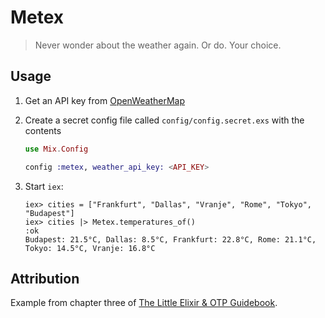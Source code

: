 # Metex

> Never wonder about the weather again. Or do. Your choice.

## Usage

1. Get an API key from [OpenWeatherMap](https://openweathermap.org/)
2. Create a secret config file called `config/config.secret.exs` with the contents

    ```elixir
    use Mix.Config

    config :metex, weather_api_key: <API_KEY>
    ```

3. Start `iex`:

    ```
    iex> cities = ["Frankfurt", "Dallas", "Vranje", "Rome", "Tokyo", "Budapest"]
    iex> cities |> Metex.temperatures_of()
    :ok
    Budapest: 21.5°C, Dallas: 8.5°C, Frankfurt: 22.8°C, Rome: 21.1°C, Tokyo: 14.5°C, Vranje: 16.8°C
    ```
## Attribution

Example from chapter three of [The Little Elixir & OTP Guidebook](https://www.manning.com/books/the-little-elixir-and-otp-guidebook).
